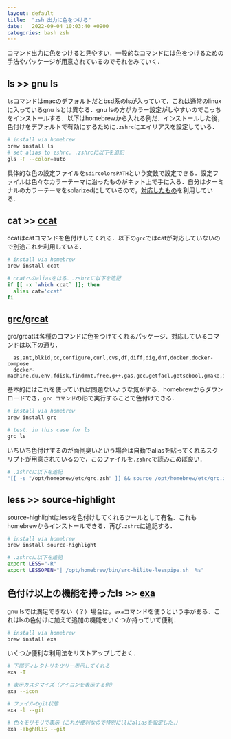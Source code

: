 ```yaml
---
layout: default
title:  "zsh 出力に色をつける"
date:   2022-09-04 10:03:40 +0900
categories: bash zsh
---
```


コマンド出力に色をつけると見やすい．一般的なコマンドには色をつけるための手法やパッケージが用意されているのでそれをみていく．

## ls >> gnu ls

`ls`コマンドはmacのデフォルトだとbsd系のlsが入っていて，これは通常のlinuxに入っているgnu lsとは異なる．gnu lsの方がカラー設定がしやすいのでこっちをインストールする．以下はhomebrewから入れる例だ．インストールした後，色付けをデフォルトで有効にするために`.zshrc`にエイリアスを設定している．

```bash
# install via homebrew
brew install ls
# set alias to zshrc. .zshrcに以下を追記
gls -F --color=auto
```

具体的な色の設定ファイルを`$dircolorsPATH`という変数で設定できる．設定ファイルは色々なカラーテーマに沿ったものがネット上で手に入る．自分はターミナルのカラーテーマをsolarizedにしているので，[対応したもの](https://github.com/seebi/dircolors-solarized.git)を利用している．

## cat >> [ccat](https://github.com/owenthereal/ccat)

ccatはcatコマンドを色付けしてくれる．以下の`grc`ではcatが対応していないので別途これを利用している．

```bash
# install via homebrew
brew install ccat

# ccatへのaliasをはる．.zshrcに以下を追記
if [[ -x `which ccat` ]]; then
  alias cat='ccat'
fi
```

## [grc/grcat](https://fhiyo.github.io/2017/11/14/colorize-terminal-output.html)

grc/grcatは各種のコマンドに色をつけてくれるパッケージ．対応しているコマンドは以下の通り．

```
  as,ant,blkid,cc,configure,curl,cvs,df,diff,dig,dnf,docker,docker-compose
  docker-machine,du,env,fdisk,findmnt,free,g++,gas,gcc,getfacl,getsebool,gmake,id,ifconfig,iostat,ip,iptables,iwconfig,journalctl,kubectl,last,ldap,lolcat,ld,ls,lsattr,lsblk,lsmod,lsof,lspci,make,mount,mtr,mvn,netstat,nmap,ntpdate,php,ping,ping6,proftpd,ps,sar,semanage,sensors,showmount,sockstat,ss,stat,sysctl,systemctl,tcpdump,traceroute,traceroute6,tune2fs,ulimit,uptime,vmstat,wdiff,whois
```

基本的にはこれを使っていれば問題ないような気がする．homebrewからダウンロードでき，`grc コマンド`の形で実行することで色付けできる．

```bash
# install via homebrew
brew install grc

# test. in this case for ls 
grc ls 
```

いちいち色付けするのが面倒臭いという場合は自動でaliasを貼ってくれるスクリプトが用意されているので，このファイルを`.zshrc`で読みこめば良い．

```bash
# .zshrcに以下を追記
"[[ -s "/opt/homebrew/etc/grc.zsh" ]] && source /opt/homebrew/etc/grc.zsh
```

## less >> source-highlight

source-highlightはlessを色付けしてくれるツールとして有名．これもhomebrewからインストールできる．再び`.zshrc`に追記する．

```bash
# install via homebrew
brew install source-highlight

# .zshrcに以下を追記
export LESS="-R"
export LESSOPEN="| /opt/homebrew/bin/src-hilite-lesspipe.sh  %s"
```


## 色付け以上の機能を持ったls >> [exa](https://github.com/ogham/exa)

gnu lsでは満足できない（？）場合は，`exa`コマンドを使うという手がある．これはlsの色付けに加えて追加の機能をいくつか持っていて便利．

```bash
# install via homebrew
brew install exa
```

いくつか便利な利用法をリストアップしておく．

```bash
# 下部ディレクトリをツリー表示してくれる
exa -T 

# 表示カスタマイズ（アイコンを表示する例）
exa --icon

# ファイルのgit状態
exa -l --git

# 色々モリモリで表示（これが便利なので特別にllにaliasを設定した．）
exa -abghHliS --git
```


<!-- 
diff >> colordiff
-->

<!--
https://fhiyo.github.io/2017/11/14/colorize-terminal-output.html
-->

